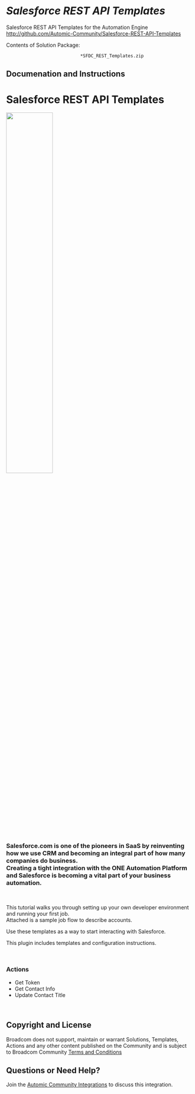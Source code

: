 *Salesforce REST API Templates*
=============


Salesforce REST API Templates for the Automation Engine
http://github.com/Automic-Community/Salesforce-REST-API-Templates

<!-- List of attached files -->
Contents of Solution Package:

						
								*SFDC_REST_Templates.zip
								
						


Documenation and Instructions
---

<h1>Salesforce REST API Templates</h1>
<p><img style="width: 50%;" src="https://df3151666517a355c194-7f96aba474d1a72d6fb3c0ef3f37c089.ssl.cf1.rackcdn.com/images/logos/salesforce_logo.png" alt="" /></p>
<h3>Salesforce.com is one of the pioneers in SaaS by reinventing how we use CRM and becoming an integral part of how many companies do business.<br /> Creating a tight integration with the ONE Automation Platform and Salesforce is becoming a vital part of your business automation.</h3>
<p>&nbsp;</p>
<p>This tutorial walks you through setting up your own developer environment and running your first job. <br /> Attached is a sample job flow to describe accounts.</p>
<p>Use these templates as a way to start interacting with Salesforce.</p>
<p>This plugin includes templates and configuration instructions.</p>
<p>&nbsp;</p>
<h3>Actions</h3>
<ul>
<li>Get Token</li>
<li>Get Contact Info</li>
<li>Update Contact Title</li>
</ul>
<p>&nbsp;</p>

Copyright and License
---

Broadcom does not support, maintain or warrant Solutions, Templates, Actions and any other content published on the Community and is subject to Broadcom Community [Terms and Conditions](https://community.broadcom.com/termsandconditions)


Questions or Need Help? 
---
Join the [Automic Community Integrations](https://community.broadcom.com/communities/community-home?CommunityKey=83e49dd4-b93e-464a-a343-2bb1e51c13ec) to discuss this integration.
